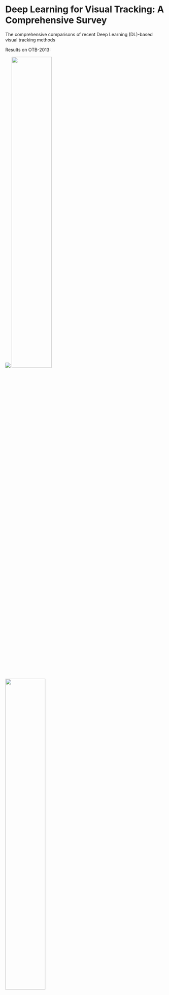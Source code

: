 # Deep Learning for Visual Tracking: A Comprehensive Survey
The comprehensive comparisons of recent Deep Learning (DL)-based visual tracking methods 

Results on OTB-2013:

<img src="OTB2013%20results/1.png" /> 
<img src="OTB2013%20results/13.png" width="50%" />
<img src="OTB2013%20results/2.png" width="50%" />
<img src="OTB2013%20results/14.png" width="50%" />
<img src="OTB2013%20results/3.png" width="50%" />
<img src="OTB2013%20results/15.png" width="50%" />
<img src="OTB2013%20results/4.png" width="50%" />
<img src="OTB2013%20results/16.png" width="50%" />
<img src="OTB2013%20results/5.png" width="50%" />
<img src="OTB2013%20results/17.png" width="50%" />
<img src="OTB2013%20results/6.png" width="50%" />
<img src="OTB2013%20results/18.png" width="50%" />
<img src="OTB2013%20results/7.png" width="50%" />
<img src="OTB2013%20results/19.png" width="50%" />
<img src="OTB2013%20results/8.png" width="50%" />
<img src="OTB2013%20results/20.png" width="50%" />
<img src="OTB2013%20results/9.png" width="50%" />
<img src="OTB2013%20results/21.png" width="50%" />
<img src="OTB2013%20results/10.png" width="50%" />
<img src="OTB2013%20results/22.png" width="50%" />
<img src="OTB2013%20results/11.png" width="50%" />
<img src="OTB2013%20results/23.png" width="50%" />
<img src="OTB2013%20results/12.png" width="50%" />
<img src="OTB2013%20results/24.png" width="50%" />


